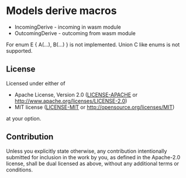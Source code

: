 # Models derive macros

- IncomingDerive - incoming in wasm module
- OutcomingDerive - outcoming from wasm module

For enum E { A(...), B(...) } is not implemented.
Union C like enums is not supported.

## License

Licensed under either of

* Apache License, Version 2.0
  ([LICENSE-APACHE](LICENSE-APACHE) or http://www.apache.org/licenses/LICENSE-2.0)
* MIT license
  ([LICENSE-MIT](LICENSE-MIT) or http://opensource.org/licenses/MIT)

at your option.

## Contribution

Unless you explicitly state otherwise, any contribution intentionally submitted
for inclusion in the work by you, as defined in the Apache-2.0 license, shall be
dual licensed as above, without any additional terms or conditions.
